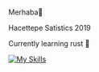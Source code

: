 ###
Merhaba👋

<!--
**f1rzen/f1rzen** is a ✨ _special_ ✨ repository because its `README.md` (this file) appears on your GitHub profile.

Here are some ideas to get you started:

- 🔭 I’m currently working on ...
- 🌱 I’m currently learning ...
- 👯 I’m looking to collaborate on ...
- 🤔 I’m looking for help with ...
- 💬 Ask me about ...
- 📫 How to reach me: ...
- 😄 Pronouns: ...
- ⚡ Fun fact: ...
-->
Hacettepe Satistics 2019

Currently learning rust 🦀

[![My Skills](https://skillicons.dev/icons?i=js,html,css,ts,tailwind,svelte,cloudflare,py,r)](https://skillicons.dev)
